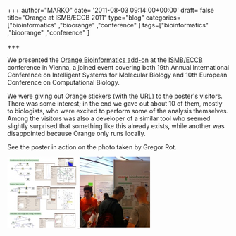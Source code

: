 +++
author="MARKO"
date= '2011-08-03 09:14:00+00:00'
draft= false
title="Orange at ISMB/ECCB 2011"
type="blog"
categories=["bioinformatics" ,"bioorange" ,"conference" ]
tags=["bioinformatics" ,"bioorange" ,"conference" ]

+++

We presented the [Orange Bioinformatics add-on](/bio/) at the [ISMB/ECCB](http://www.iscb.org/ismbeccb2011/) conference in Vienna, a joined event covering both 19th Annual International Conference on Intelligent Systems for Molecular Biology and 10th European Conference on Computational Biology.

We were giving out Orange stickers (with the URL) to the poster's visitors. There was some interest; in the end we gave out about 10 of them, mostly to biologists, who were excited to perform some of the analysis themselves. Among the visitors was also a developer of a similar tool who seemed slightly surprised that something like this already exists, while another was disappointed because Orange only runs locally.

See the poster in action on the photo taken by Gregor Rot.

[![](/images/2011/08/03/orange-poster-pic.png__160x160_q95_crop.jpg)
](http://blog.biolab.si/wp-content/uploads/2011/08/03/markotoplak_velikost_a0.pdf)[![](/images/2011/08/03/slika_poster.jpg__160x160_q95_crop.jpg)
](http://blog.biolab.si/wp-content/uploads/2011/08/03/slika_poster.jpg)
